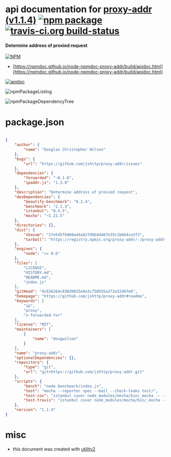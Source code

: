 # api documentation for  [proxy-addr (v1.1.4)](https://github.com/jshttp/proxy-addr#readme)  [![npm package](https://img.shields.io/npm/v/npmdoc-proxy-addr.svg?style=flat-square)](https://www.npmjs.org/package/npmdoc-proxy-addr) [![travis-ci.org build-status](https://api.travis-ci.org/npmdoc/node-npmdoc-proxy-addr.svg)](https://travis-ci.org/npmdoc/node-npmdoc-proxy-addr)
#### Determine address of proxied request

[![NPM](https://nodei.co/npm/proxy-addr.png?downloads=true&downloadRank=true&stars=true)](https://www.npmjs.com/package/proxy-addr)

- [https://npmdoc.github.io/node-npmdoc-proxy-addr/build/apidoc.html](https://npmdoc.github.io/node-npmdoc-proxy-addr/build/apidoc.html)

[![apidoc](https://npmdoc.github.io/node-npmdoc-proxy-addr/build/screenCapture.buildCi.browser.%252Ftmp%252Fbuild%252Fapidoc.html.png)](https://npmdoc.github.io/node-npmdoc-proxy-addr/build/apidoc.html)

![npmPackageListing](https://npmdoc.github.io/node-npmdoc-proxy-addr/build/screenCapture.npmPackageListing.svg)

![npmPackageDependencyTree](https://npmdoc.github.io/node-npmdoc-proxy-addr/build/screenCapture.npmPackageDependencyTree.svg)



# package.json

```json

{
    "author": {
        "name": "Douglas Christopher Wilson"
    },
    "bugs": {
        "url": "https://github.com/jshttp/proxy-addr/issues"
    },
    "dependencies": {
        "forwarded": "~0.1.0",
        "ipaddr.js": "1.3.0"
    },
    "description": "Determine address of proxied request",
    "devDependencies": {
        "beautify-benchmark": "0.2.4",
        "benchmark": "2.1.3",
        "istanbul": "0.4.5",
        "mocha": "~1.21.5"
    },
    "directories": {},
    "dist": {
        "shasum": "27e545f6960a44a627d9b44467e35c1b6b4ce2f3",
        "tarball": "https://registry.npmjs.org/proxy-addr/-/proxy-addr-1.1.4.tgz"
    },
    "engines": {
        "node": ">= 0.6"
    },
    "files": [
        "LICENSE",
        "HISTORY.md",
        "README.md",
        "index.js"
    ],
    "gitHead": "4c636264c036d9825e8a3cf50555a272e3246fe6",
    "homepage": "https://github.com/jshttp/proxy-addr#readme",
    "keywords": [
        "ip",
        "proxy",
        "x-forwarded-for"
    ],
    "license": "MIT",
    "maintainers": [
        {
            "name": "dougwilson"
        }
    ],
    "name": "proxy-addr",
    "optionalDependencies": {},
    "repository": {
        "type": "git",
        "url": "git+https://github.com/jshttp/proxy-addr.git"
    },
    "scripts": {
        "bench": "node benchmark/index.js",
        "test": "mocha --reporter spec --bail --check-leaks test/",
        "test-cov": "istanbul cover node_modules/mocha/bin/_mocha -- --reporter dot --check-leaks test/",
        "test-travis": "istanbul cover node_modules/mocha/bin/_mocha --report lcovonly -- --reporter spec --check-leaks test/"
    },
    "version": "1.1.4"
}
```



# misc
- this document was created with [utility2](https://github.com/kaizhu256/node-utility2)
